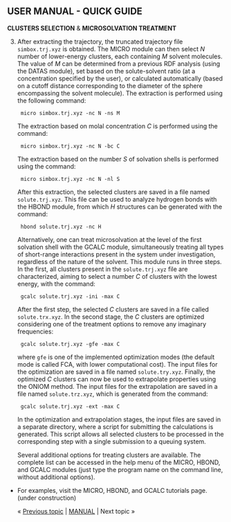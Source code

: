 ## USER MANUAL - QUICK GUIDE

**CLUSTERS SELECTION** & **MICROSOLVATION TREATMENT**

3. After extracting the trajectory, the truncated trajectory file `simbox.trj.xyz` is obtained. The MICRO module can 
   then select _N_ number of lower-energy clusters, each containing _M_ solvent molecules. The value of _M_ can be 
   determined from a previous RDF analysis (using the DATAS module), set based on the solute-solvent ratio (at a 
   concentration specified by the user), or calculated automatically (based on a cutoff distance corresponding to the 
   diameter of the sphere encompassing the solvent molecule). The extraction is performed using the following command:

        micro simbox.trj.xyz -nc N -ns M

   The extraction based on molal concentration _C_ is performed using the command:

        micro simbox.trj.xyz -nc N -bc C

   The extraction based on the number _S_ of solvation shells is performed using the command:

        micro simbox.trj.xyz -nc N -nl S

   After this extraction, the selected clusters are saved in a file named `solute.trj.xyz`. This file can be used to 
   analyze hydrogen bonds with the HBOND module, from which _H_ structures can be generated with the command:

        hbond solute.trj.xyz -nc H

   Alternatively, one can treat microsolvation at the level of the first solvation shell with the GCALC module, 
   simultaneously treating all types of short-range interactions present in the system under investigation, regardless 
   of the nature of the solvent. This module runs in three steps. In the first, all clusters present in the 
   `solute.trj.xyz` file are characterized, aiming to select a number _C_ of clusters with the lowest energy, with the 
   command:

        gcalc solute.trj.xyz -ini -max C

   After the first step, the selected _C_ clusters are saved in a file called `solute.trx.xyz`. In the second stage, 
   the _C_ clusters are optimized considering one of the treatment options to remove any imaginary frequencies:

        gcalc solute.trj.xyz -gfe -max C

   where `gfe` is one of the implemented optimization modes (the default mode is called FCA, with lower computational 
   cost). The input files for the optimization are saved in a file named `solute.try.xyz`. Finally, the optimized _C_ 
   clusters can now be used to extrapolate properties using the ONIOM method. The input files for the extrapolation 
   are saved in a file named `solute.trz.xyz`, which is generated from the command:

        gcalc solute.trj.xyz -ext -max C

   In the optimization and extrapolation stages, the input files are saved in a separate directory, where a script for 
   submitting the calculations is generated. This script allows all selected clusters to be processed in the 
   corresponding step with a single submission to a queuing system.

   Several additional options for treating clusters are available. The complete list can be accessed in the help menu 
   of the MICRO, HBOND, and GCALC modules (just type the program name on the command line, without additional options).

* For examples, visit the MICRO, HBOND, and GCALC tutorials page. (under construction)

   « [Previous topic](https://github.com/otaviolsantana/solvate/blob/main/manual/2nd_Stage.md) | [MANUAL](https://github.com/otaviolsantana/solvate/tree/main/manual) | Next topic »
